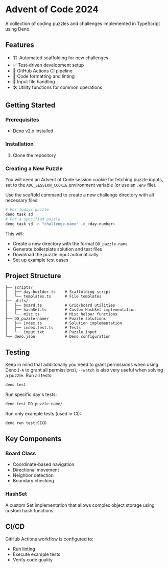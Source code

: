 # Advent of Code 2024

A collection of coding puzzles and challenges implemented in TypeScript using Deno.

## Features

- 🏗️ Automated scaffolding for new challenges
- ✅ Test-driven development setup
- 🧪 GitHub Actions CI pipeline
- 🎨 Code formatting and linting
- 📝 Input file handling
- 🛠️ Utility functions for common operations

## Getting Started

### Prerequisites

- [Deno](https://deno.land/) v2.x installed

### Installation

1. Clone the repository

### Creating a New Puzzle

You will need an Advent of Code session cookie for fetching puzzle inputs, set to the `AOC_SESSION_COOKIE` environment variable (or use an `.env` file).

Use the scaffold command to create a new challenge directory with all necessary files:

```bash
# For todays puzzle
deno task sd
# For a specified puzzle
deno task sd -n "challenge-name" -d <day-number>
```

This will:

- Create a new directory with the format `DD_puzzle-name`
- Generate boilerplate solution and test files
- Download the puzzle input automatically
- Set up example test cases

## Project Structure

```
├── scripts/
│   ├── day-builder.ts    # Scaffolding script
│   └── templates.ts      # File templates
├── utils/
│   ├── board.ts          # Grid/board utilities
│   ├── hashSet.ts        # Custom HashSet implementation
│   └── misc.ts           # Misc helper functions
├── DD_puzzle-name/       # Puzzle solutions
│   ├── index.ts          # Solution implementation
│   ├── index.test.ts     # Tests
│   └── input.txt         # Puzzle input
└── deno.json             # Deno configuration
```

## Testing

Keep in mind that addiitonally you need to grant permissions when using Deno (`-A` to grant all permissions), `--watch` is also very useful when solving a puzzle.
Run all tests:

```bash
deno test
```

Run specific day's tests:

```bash
deno test DD_puzzle-name/
```

Run only example tests (used in CI):

```bash
deno run test:CICD
```

## Key Components

### Board Class

- Coordinate-based navigation
- Directional movement
- Neighbor detection
- Boundary checking

### HashSet

A custom Set implementation that allows complex object storage using custom hash functions.

## CI/CD

GitHub Actions workflow is configured to:

- Run linting
- Execute example tests
- Verify code quality
